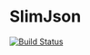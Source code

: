 SlimJson
=====

[![Build Status](https://travis-ci.org/mvader/SlimJson.png?branch=master)](https://travis-ci.org/mvader/SlimJson)

